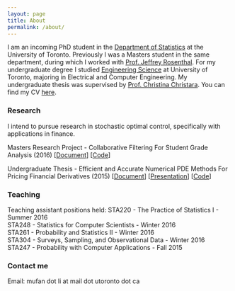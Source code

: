 ```yaml
---
layout: page
title: About
permalink: /about/
---
```


I am an incoming PhD student in the [Department of Statistics](http://www.utstat.utoronto.ca/) at the University of Toronto. Previously I was a Masters student in the same department, during which I worked with [Prof. Jeffrey Rosenthal](http://probability.ca/jeff/). For my undergraduate degree I studied [Engineering Science](http://engsci.utoronto.ca/) at University of Toronto, majoring in Electrical and Computer Engineering. My undergraduate thesis was supervised by [Prof. Christina Christara](http://www.cs.toronto.edu/~ccc/). You can find my CV [here](CV_Mufan_Li.pdf).

### Research

I intend to pursue research in stochastic optimal control, specifically with applications in finance.

Masters Research Project - Collaborative Filtering For Student Grade Analysis (2016) \[[Document](Mufan_Li_MSc_Report.pdf)\] \[[Code](https://github.com/mufan-li/sg)\]

Undergraduate Thesis - Efficient and Accurate Numerical PDE Methods For Pricing Financial Derivatives (2015) \[[Document](Mufan_Li_Undergrad_Thesis.pdf)\] \[[Presentation](Mufan_Li_Thesis_Presentation.pdf)\] \[[Code](https://github.com/mufan-li/PDE03)\]

### Teaching

Teaching assistant positions held:
STA220 - The Practice of Statistics I - Summer 2016  
STA248 - Statistics for Computer Scientists - Winter 2016  
STA261 - Probability and Statistics II - Winter 2016  
STA304 - Surveys, Sampling, and Observational Data - Winter 2016  
STA247 - Probability with Computer Applications - Fall 2015  

### Contact me

Email: mufan dot li at mail dot utoronto dot ca
<!-- [email@domain.com](mailto:email@domain.com) -->